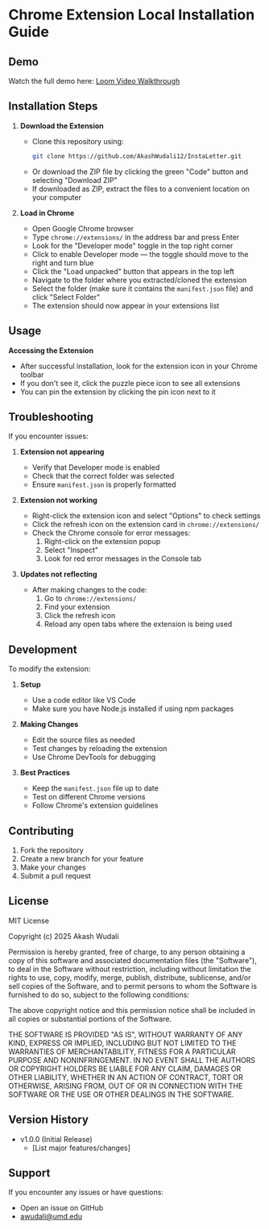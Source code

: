 # Chrome Extension Local Installation Guide

## Demo

Watch the full demo here: [Loom Video Walkthrough](https://www.loom.com/share/13cc9ffcb43f4d08b055373960afea54?sid=72798dd2-65ad-4ad3-b205-aecb18688f4a)

## Installation Steps

1. **Download the Extension**
   - Clone this repository using:
     ```bash
     git clone https://github.com/AkashWudali12/InstaLetter.git
     ```
   - Or download the ZIP file by clicking the green "Code" button and selecting "Download ZIP"
   - If downloaded as ZIP, extract the files to a convenient location on your computer

2. **Load in Chrome**
   - Open Google Chrome browser
   - Type `chrome://extensions/` in the address bar and press Enter
   - Look for the "Developer mode" toggle in the top right corner
   - Click to enable Developer mode — the toggle should move to the right and turn blue
   - Click the "Load unpacked" button that appears in the top left
   - Navigate to the folder where you extracted/cloned the extension
   - Select the folder (make sure it contains the `manifest.json` file) and click "Select Folder"
   - The extension should now appear in your extensions list

## Usage

**Accessing the Extension**
   - After successful installation, look for the extension icon in your Chrome toolbar
   - If you don't see it, click the puzzle piece icon to see all extensions
   - You can pin the extension by clicking the pin icon next to it

## Troubleshooting

If you encounter issues:

1. **Extension not appearing**
   - Verify that Developer mode is enabled
   - Check that the correct folder was selected
   - Ensure `manifest.json` is properly formatted

2. **Extension not working**
   - Right-click the extension icon and select "Options" to check settings
   - Click the refresh icon on the extension card in `chrome://extensions/`
   - Check the Chrome console for error messages:
     1. Right-click on the extension popup
     2. Select "Inspect"
     3. Look for red error messages in the Console tab

3. **Updates not reflecting**
   - After making changes to the code:
     1. Go to `chrome://extensions/`
     2. Find your extension
     3. Click the refresh icon
     4. Reload any open tabs where the extension is being used

## Development

To modify the extension:

1. **Setup**
   - Use a code editor like VS Code
   - Make sure you have Node.js installed if using npm packages

2. **Making Changes**
   - Edit the source files as needed
   - Test changes by reloading the extension
   - Use Chrome DevTools for debugging

3. **Best Practices**
   - Keep the `manifest.json` file up to date
   - Test on different Chrome versions
   - Follow Chrome's extension guidelines

## Contributing

1. Fork the repository
2. Create a new branch for your feature
3. Make your changes
4. Submit a pull request

## License

MIT License

Copyright (c) 2025 Akash Wudali

Permission is hereby granted, free of charge, to any person obtaining a copy
of this software and associated documentation files (the "Software"), to deal
in the Software without restriction, including without limitation the rights
to use, copy, modify, merge, publish, distribute, sublicense, and/or sell
copies of the Software, and to permit persons to whom the Software is
furnished to do so, subject to the following conditions:

The above copyright notice and this permission notice shall be included in all
copies or substantial portions of the Software.

THE SOFTWARE IS PROVIDED "AS IS", WITHOUT WARRANTY OF ANY KIND, EXPRESS OR
IMPLIED, INCLUDING BUT NOT LIMITED TO THE WARRANTIES OF MERCHANTABILITY,
FITNESS FOR A PARTICULAR PURPOSE AND NONINFRINGEMENT. IN NO EVENT SHALL THE
AUTHORS OR COPYRIGHT HOLDERS BE LIABLE FOR ANY CLAIM, DAMAGES OR OTHER
LIABILITY, WHETHER IN AN ACTION OF CONTRACT, TORT OR OTHERWISE, ARISING FROM,
OUT OF OR IN CONNECTION WITH THE SOFTWARE OR THE USE OR OTHER DEALINGS IN THE
SOFTWARE.

## Version History

- v1.0.0 (Initial Release)
  - [List major features/changes]

## Support

If you encounter any issues or have questions:
- Open an issue on GitHub
- awudali@umd.edu
